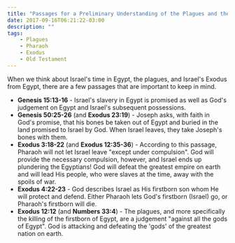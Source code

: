 ```yaml
---
title: "Passages for a Preliminary Understanding of the Plagues and the Exodus"
date: 2017-09-16T06:21:22-03:00
description: ""
tags:
    - Plagues
    - Pharaoh
    - Exodus
    - Old Testament
---
```


When we think about Israel's time in Egypt, the plagues, and Israel's Exodus from Egypt, there are a few passages that are important to keep in mind.

- **Genesis 15:13-16** - Israel's slavery in Egypt is promised as well as God's judgement on Egypt and Israel's subsequent possessions.
- **Genesis 50:25-26** (and **Exodus 23:19**) - Joseph asks, with faith in God's promise, that his bones be taken out of Egypt and buried in the land promised to Israel by God. When Israel leaves, they take Joseph's bones with them.
- **Exodus 3:18-22** (and **Exodus 12:35-36**) - According to this passage, Pharaoh will not let Israel leave "except under compulsion". God will provide the necessary compulsion, however, and Israel ends up plundering the Egyptians! God will defeat the greatest empire on earth and will lead His people, who were slaves at the time, away with the spoils of war.
- **Exodus 4:22-23** - God describes Israel as His firstborn son whom He will protect and defend. Either Pharaoh lets God's firstborn (Israel) go, or Pharaoh's firstborn will die.
- **Exodus 12:12** (and **Numbers 33:4**) - The plagues, and more specifically the killing of the firstborn of Egypt, are a judgement "against all the gods of Egypt". God is attacking and defeating the 'gods' of the greatest nation on earth.
